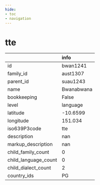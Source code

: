 ```yaml
---
hide:
- toc
- navigation
---
```

# tte
|                      | info       |
|:---------------------|:-----------|
| id                   | bwan1241   |
| family_id            | aust1307   |
| parent_id            | suau1243   |
| name                 | Bwanabwana |
| bookkeeping          | False      |
| level                | language   |
| latitude             | -10.6599   |
| longitude            | 151.034    |
| iso639P3code         | tte        |
| description          | nan        |
| markup_description   | nan        |
| child_family_count   | 0          |
| child_language_count | 0          |
| child_dialect_count  | 2          |
| country_ids          | PG         |